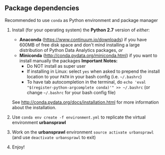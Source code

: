 ## Package dependencies
Recommended to use `conda` as Python environment and package manager

1. Install (for your operating system) the **Python 2.7** version of *either*:
    * **Anaconda** (https://www.continuum.io/downloads) if you have 600MB of free disk space and don't mind installing a large distribution of Python Data Analytics packages, *or*
    * **Miniconda** (http://conda.pydata.org/miniconda.html) if you want to install manually the packages
    **Important Notes:**
        * Do NOT install as super user
        * If installing in Linux: select `yes` when asked to prepend the install location to your `PATH` in your bash config (i.e. `~/.bashrc`)
        * To have tab autocompletion in the terminal, do `echo 'eval "$(register-python-argcomplete conda)'" >> ~/.bashrc` (or change `~/.bashrc` for your bash config file)
        
    See http://conda.pydata.org/docs/installation.html for more information about the installation.

2. Use `conda env create -f environment.yml` to replicate the virtual environment **urbansprawl**

3. Work on the **urbansprawl** environment `source activate urbansprawl` (and use `deactivate urbansprawl` to exit)

4. Enjoy!

